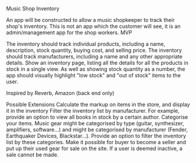 Music Shop Inventory

An app will be constructed to allow a music shopkeeper to track their shop's inventory. This is not an app which the customer will see, it is an admin/management app for the shop workers.
MVP

The inventory should track individual products, including a name, description, stock quantity, buying cost, and selling price.
The inventory should track manufacturers, including a name and any other appropriate details.
Show an inventory page, listing all the details for all the products in stock in a single view.
As well as showing stock quantity as a number, the app should visually highlight "low stock" and "out of stock" items to the user.

Inspired by
Reverb, Amazon (back end only)

Possible Extensions
Calculate the markup on items in the store, and display it in the inventory
Filter the inventory list by manufacturer. For example, provide an option to view all books in stock by a certain author.
Categorise your items. Music gear might be categorised by type (guitar, synthesizer, amplifiers, software...) and might be categorised by manufacturer (Fender, Earthquaker Devices, Blackstar...). Provide an option to filter the inventory list by these categories.
Make it possible for buyer to become a seller and put up their used gear for sale on the site.
If a user is deemed inactive, a sale cannot be made.
